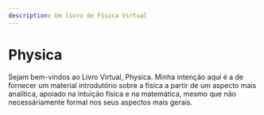```yaml
---
description: Um livro de Física Virtual
---
```


# Physica

Sejam bem-vindos ao Livro Virtual, Physica. Minha intenção aqui é a de fornecer um material introdutório sobre a física a partir de um aspecto mais analítica, apoiado na intuição física e na matemática, mesmo que não necessáriamente formal nos seus aspectos mais gerais.







